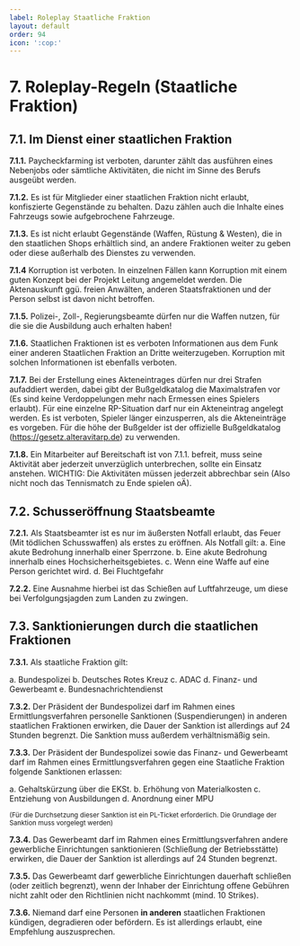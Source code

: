 ```yaml
---
label: Roleplay Staatliche Fraktion
layout: default
order: 94
icon: ':cop:'
---
```


# 7. Roleplay-Regeln (Staatliche Fraktion)

## 7.1. Im Dienst einer staatlichen Fraktion

**7.1.1.** Paycheckfarming ist verboten, darunter zählt das ausführen eines Nebenjobs oder sämtliche Aktivitäten, die nicht im Sinne des Berufs ausgeübt werden.

**7.1.2.** Es ist für Mitglieder einer staatlichen Fraktion nicht erlaubt, konfiszierte Gegenstände zu behalten. Dazu zählen auch die Inhalte eines Fahrzeugs sowie aufgebrochene Fahrzeuge.

**7.1.3.** Es ist nicht erlaubt Gegenstände (Waffen, Rüstung & Westen), die in den staatlichen Shops erhältlich sind, an andere Fraktionen weiter zu geben oder diese außerhalb des Dienstes zu verwenden.

**7.1.4** Korruption ist verboten. In einzelnen Fällen kann Korruption mit einem guten Konzept bei der Projekt Leitung angemeldet werden. Die Aktenauskunft ggü. freien Anwälten, anderen Staatsfraktionen und der Person selbst ist davon nicht betroffen.

**7.1.5.** Polizei-, Zoll-, Regierungsbeamte dürfen nur die Waffen nutzen, für die sie die Ausbildung auch erhalten haben!

**7.1.6.** Staatlichen Fraktionen ist es verboten Informationen aus dem Funk einer anderen Staatlichen Fraktion an Dritte weiterzugeben. Korruption mit solchen Informationen ist ebenfalls verboten.

**7.1.7.** Bei der Erstellung eines Akteneintrages dürfen nur drei Strafen aufaddiert werden, dabei gibt der Bußgeldkatalog die Maximalstrafen vor (Es sind keine Verdoppelungen mehr nach Ermessen eines Spielers erlaubt). Für eine einzelne RP-Situation darf nur ein Akteneintrag angelegt werden. Es ist verboten, Spieler länger einzusperren, als die Akteneinträge es vorgeben. Für die höhe der Bußgelder ist der offizielle Bußgeldkatalog (https://gesetz.alteravitarp.de) zu verwenden.

**7.1.8.** Ein Mitarbeiter auf Bereitschaft ist von 7.1.1. befreit, muss seine Aktivität aber jederzeit unverzüglich unterbrechen, sollte ein Einsatz anstehen. WICHTIG: Die Aktivitäten müssen jederzeit abbrechbar sein (Also nicht noch das Tennismatch zu Ende spielen oÄ).

## 7.2. Schusseröffnung Staatsbeamte

**7.2.1.** Als Staatsbeamter ist es nur im äußersten Notfall erlaubt, das Feuer (Mit tödlichen Schusswaffen)  als erstes zu eröffnen. Als Notfall gilt:
a. Eine akute Bedrohung innerhalb einer Sperrzone.
b. Eine akute Bedrohung innerhalb eines Hochsicherheitsgebietes.
c. Wenn eine Waffe auf eine Person gerichtet wird.
d. Bei Fluchtgefahr

**7.2.2.** Eine Ausnahme hierbei ist das Schießen auf Luftfahrzeuge, um diese bei Verfolgungsjagden zum Landen zu zwingen.

## 7.3. Sanktionierungen durch die staatlichen Fraktionen
**7.3.1.** Als staatliche Fraktion gilt:

a. Bundespolizei
b. Deutsches Rotes Kreuz
c. ADAC
d. Finanz- und Gewerbeamt
e. Bundesnachrichtendienst

**7.3.2.** Der Präsident der Bundespolizei darf im Rahmen eines Ermittlungsverfahren personelle Sanktionen (Suspendierungen) in anderen staatlichen Fraktionen erwirken, die Dauer der Sanktion ist allerdings auf 24 Stunden begrenzt. Die Sanktion muss außerdem verhältnismäßig sein.

**7.3.3.** Der Präsident der Bundespolizei sowie das Finanz- und Gewerbeamt darf im Rahmen eines Ermittlungsverfahren  gegen eine Staatliche Fraktion folgende Sanktionen erlassen:

a. Gehaltskürzung über die EKSt.
b. Erhöhung von Materialkosten
c. Entziehung von Ausbildungen
d. Anordnung einer MPU

<small>(Für die Durchsetzung dieser Sanktion ist ein PL-Ticket erforderlich. Die Grundlage der Sanktion muss vorgelegt werden)</small>

**7.3.4.** Das Gewerbeamt darf im Rahmen eines Ermittlungsverfahren andere gewerbliche Einrichtungen sanktionieren (Schließung der Betriebsstätte) erwirken, die Dauer der Sanktion ist allerdings auf 24 Stunden begrenzt.

**7.3.5.** Das Gewerbeamt darf gewerbliche Einrichtungen dauerhaft schließen (oder zeitlich begrenzt), wenn der Inhaber der Einrichtung offene Gebühren nicht zahlt oder den Richtlinien nicht nachkommt (mind. 10 Strikes).

**7.3.6.** Niemand darf eine Personen **in anderen** staatlichen Fraktionen kündigen, degradieren oder befördern. Es ist allerdings erlaubt, eine Empfehlung auszusprechen. 

